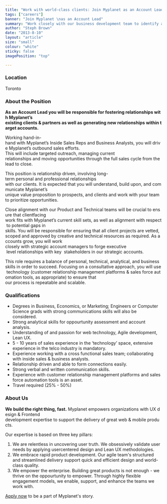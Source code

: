 ```yaml
---
title: "Work with world-class clients: Join Myplanet as an Account Lead"
tags: ["careers"]
banner: "Join Myplanet \nas an Account Lead"
summary: "Work closely with our business development team to identify and respond to business opportunities."
author: "Steph Brown"
date: "2013-8-10"
layout: "article"
size: "small"
colour: "white"
sticky: false
imagePosition: "top"

---
```


### Location 
Toronto

### About the Position
<b>As an Account Lead you will be responsible for fostering relationships with Myplanet’s existing clients & partners as well as generating new relationships within target accounts. </b>

Working hand-in-hand with Myplanet’s Inside Sales Reps and Business Analysts, you will drive Myplanet’s outbound sales efforts. This will include targeted outreach, managing current relationships and moving opportunities through the full sales cycle from the lead to close.

This position is relationship­ driven, involving long​-term personal and professional relationships with our clients. It is expected that you will understand, build upon, and communicate Myplanet’s unique value proposition to prospects, and clients and work with your team to prioritize opportunities. 

Close alignment with our Product and Technical teams will be crucial to ensure that client​­facing work fits with Myplanet’s current skill sets, as well as alignment with respect to potential gaps in skills. You will be responsible for ensuring that all client projects are vetted, scoped and approved by creative and technical resources as required. As accounts grow, you will work closely with strategic account managers to forge executive​ level relationships with key  stakeholders in our strategic accounts. 

This role requires a balance of personal, technical, analytical, and business skills in order to succeed. Focusing on a consultative approach, you will use technology (customer relationship management platforms & sales force automation tools, as appropriate) to ensure that our process is repeatable and scalable.

### Qualifications

* Degrees in Business, Economics, or Marketing; Engineers or Computer Science grads with strong communications skills will also be considered.
* Strong analytical skills for oppourtunity assessment and account analysis.
* Understanding of and passion for web technology, Agile development, Lean UX. 
* 5​­ - 10 years of sales experience in the ‘technology’ space, extensive experience in the telco industry is mandatory.
* Experience working with a cross functional sales team; collaborating with inside sales & business analysts.
* Relationship driven and able to form connections easily.
* Strong verbal and written communication skills.
* Experience with customer relationship management platforms and sales force automation tools is an asset.
* Travel required (25% - 50%)

### About Us 
<b>We build the right thing, fast.</b> Myplanet empowers organizations with UX design & Front​­end  development expertise to support the delivery of great web & mobile products. 

Our expertise is based on three key pillars: 

1. We are relentless in uncovering user truth. We obsessively validate user needs by applying usercentered design and Lean UX methodologies. 
2. We embrace rapid product development. Our agile team's structured and streamlined delivery support quick and efficient design and world-class quality.
3. We empower the enterprise. Building great products is not enough	- we thrive on the oppourtunity to empower. Through highly flexible engagement models, we enable, support, and enhance the teams we work with.

<a href="https://myplanet.wufoo.com/forms/account-lead" target="_blank">Apply now</a> to be a part of Myplanet's story.